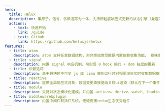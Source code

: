 ```yaml
---
hero:
  title: Helux
  description: 集原子，信号、依赖追踪为一体，支持细粒度响应式更新的状态引擎（兼容所有类react库，包括react18）
  actions:
    - text: 快速开始
      link: /guide
    - text: Github
      link: https://github.com/heluxjs/helux
features:
  - title: atom
    description: atom 支持任意数据结构，对非原始类型数据内置依赖收集功能， 意味着 atom 不用拆分的很细，天然对 DDD 领域驱动设计友好
  - title: signal
    description: 内置 signal 响应机制，可实现 0 hook 编码 + dom 粒度的更新
  - title: 依赖追踪
    description: 基于最快的不可变 js 库 limu 做到运行时对视图渲染实时收集数据依赖，提供超强渲染性能
  - title: reactive
    description: 提供全局响应式对象，数据变更直接驱动关联ui渲染（默认在下一个事件循环微任务开始前提交，支持人工提交变更数据）
  - title: module
    description: 支持对状态模块化建模，并内置 actions、derive、watch、loading等特性，轻松驾驭大型前端应用架构
  - title: middleware&plugin
    description: 内置中间件和插件系统，无缝衔接redux生态优秀组件
---
```

